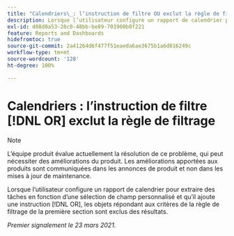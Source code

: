```yaml
---
title: "Calendriers\_: l’instruction de filtre OU exclut la règle de filtrage"
description: Lorsque l’utilisateur configure un rapport de calendrier pour extraire des tâches en fonction d’une sélection de champ personnalisé et qu’il ajoute une instruction OU, les objets répondant aux critères de la règle de filtrage de la première section sont exclus des résultats.
exl-id: d08d0a53-28c0-48bb-be89-701900b0f221
feature: Reports and Dashboards
hidefromtoc: true
source-git-commit: 2a41264d6f477f51eaeda6ae3675b1a6d816249c
workflow-type: tm+mt
source-wordcount: '128'
ht-degree: 100%

---
```


# Calendriers : l’instruction de filtre [!DNL OR] exclut la règle de filtrage

>[!NOTE]
>
>L’équipe produit évalue actuellement la résolution de ce problème, qui peut nécessiter des améliorations du produit. Les améliorations apportées aux produits sont communiquées dans les annonces de produit et non dans les mises à jour de maintenance.

Lorsque l’utilisateur configure un rapport de calendrier pour extraire des tâches en fonction d’une sélection de champ personnalisé et qu’il ajoute une instruction [!DNL OR], les objets répondant aux critères de la règle de filtrage de la première section sont exclus des résultats.

_Premier signalement le 23 mars 2021._
